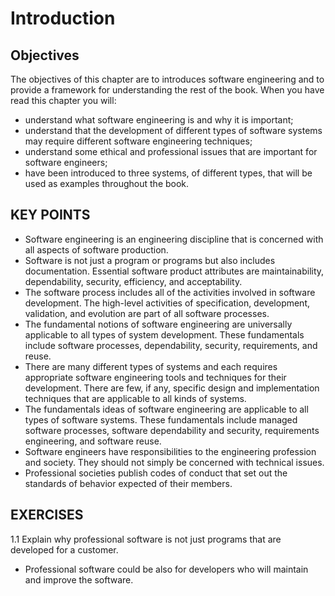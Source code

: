 # Introduction

## Objectives

The objectives of this chapter are to introduces software engineering and to provide a framework for understanding the rest of the book. When you have read this chapter you will:

- understand what software engineering is and why it is important;
- understand that the development of different types of software systems may require different software engineering techniques;
- understand some ethical and professional issues that are important for software engineers;
- have been introduced to three systems, of different types, that will be used as examples throughout the book.

## KEY POINTS

- Software engineering is an engineering discipline that is concerned with all aspects of software production.
- Software is not just a program or programs but also includes documentation. Essential software product attributes are maintainability, dependability, security, efficiency, and acceptability.
- The software process includes all of the activities involved in software development. The high-level activities of specification, development, validation, and evolution are part of all software processes.
- The fundamental notions of software engineering are universally applicable to all types of system development. These fundamentals include software processes, dependability, security, requirements, and reuse.
- There are many different types of systems and each requires appropriate software engineering tools and techniques for their development. There are few, if any, specific design and implementation techniques that are applicable to all kinds of systems.
- The fundamentals ideas of software engineering are applicable to all types of software systems. These fundamentals include managed software processes, software dependability and security, requirements engineering, and software reuse.
- Software engineers have responsibilities to the engineering profession and society. They should not simply be concerned with technical issues.
- Professional societies publish codes of conduct that set out the standards of behavior expected of their members.

## EXERCISES

1.1 Explain why professional software is not just programs that are developed for a customer.

- Professional software could be also for developers who will maintain and improve the software.